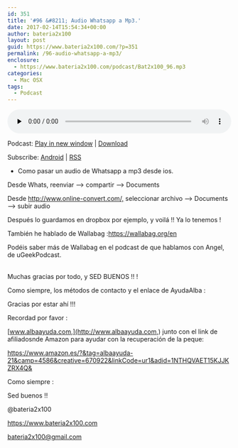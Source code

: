 ```yaml
---
id: 351
title: '#96 &#8211; Audio Whatsapp a Mp3.'
date: 2017-02-14T15:54:34+00:00
author: bateria2x100
layout: post
guid: https://www.bateria2x100.com/?p=351
permalink: /96-audio-whatsapp-a-mp3/
enclosure:
  - https://www.bateria2x100.com/podcast/Bat2x100_96.mp3
categories:
  - Mac OSX
tags:
  - Podcast
---
```

<div class="powerpress_player" id="powerpress_player_5945">
  <audio class="wp-audio-shortcode" id="audio-351-98" preload="none" style="width: 100%;" controls="controls"><source type="audio/mpeg" src="https://www.bateria2x100.com/podcast/Bat2x100_96.mp3?_=98" /><a href="https://www.bateria2x100.com/podcast/Bat2x100_96.mp3">https://www.bateria2x100.com/podcast/Bat2x100_96.mp3</a></audio>
</div>

<p class="powerpress_links powerpress_links_mp3">
  Podcast: <a href="https://www.bateria2x100.com/podcast/Bat2x100_96.mp3" class="powerpress_link_pinw" target="_blank" title="Play in new window" onclick="return powerpress_pinw('https://www.bateria2x100.com/?powerpress_pinw=351-podcast');" rel="nofollow">Play in new window</a> | <a href="https://www.bateria2x100.com/podcast/Bat2x100_96.mp3" class="powerpress_link_d" title="Download" rel="nofollow" download="Bat2x100_96.mp3">Download</a>
</p>

<p class="powerpress_links powerpress_subscribe_links">
  Subscribe: <a href="https://subscribeonandroid.com/www.bateria2x100.com/feed/podcast/" class="powerpress_link_subscribe powerpress_link_subscribe_android" title="Subscribe on Android" rel="nofollow">Android</a> | <a href="https://www.bateria2x100.com/feed/podcast/" class="powerpress_link_subscribe powerpress_link_subscribe_rss" title="Subscribe via RSS" rel="nofollow">RSS</a>
</p>

  * Como pasar un audio de Whatsapp a mp3 desde ios. 

Desde Whats, reenviar &#8211;> compartir &#8211;> Documents
  
Desde <http://www.online-convert.com/,> seleccionar archivo &#8211;> Documents &#8211;> subir audio

Después lo guardamos en dropbox por ejemplo, y voilá !! Ya lo tenemos ! 

También he hablado de Wallabag :<https://wallabag.org/en>
  
Podéis saber más de Wallabag en el podcast de que hablamos con Angel, de uGeekPodcast.

<table>
  <tr />
  
  <tr />
</table>

Muchas gracias por todo, y SED BUENOS !! !

Como siempre, los métodos de contacto y el enlace de AyudaAlba :

Gracias por estar ahí !!!

Recordad por favor :

[www.albaayuda.com,](http://www.albaayuda.com,) junto con el link de afiliadosnde Amazon para ayudar con la recuperación de la peque:

<https://www.amazon.es/?&tag=albaayuda-21&camp=4586&creative=670922&linkCode=ur1&adid=1NTHQVAET15KJJKZRX4Q&>

Como siempre :

Sed buenos !!

@bateria2x100
  
<https://www.bateria2x100.com>
  
<bateria2x100@gmail.com>